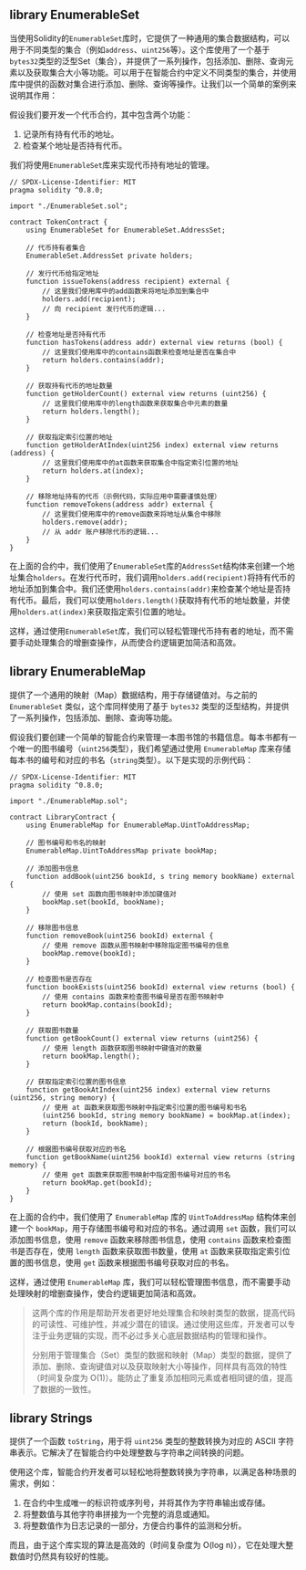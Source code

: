 ## library EnumerableSet

当使用Solidity的`EnumerableSet`库时，它提供了一种通用的集合数据结构，可以用于不同类型的集合（例如`address`、`uint256`等）。这个库使用了一个基于`bytes32`类型的泛型Set（集合），并提供了一系列操作，包括添加、删除、查询元素以及获取集合大小等功能。可以用于在智能合约中定义不同类型的集合，并使用库中提供的函数对集合进行添加、删除、查询等操作。让我们以一个简单的案例来说明其作用：

假设我们要开发一个代币合约，其中包含两个功能：
1. 记录所有持有代币的地址。
2. 检查某个地址是否持有代币。

我们将使用`EnumerableSet`库来实现代币持有地址的管理。

```solidity
// SPDX-License-Identifier: MIT
pragma solidity ^0.8.0;

import "./EnumerableSet.sol";

contract TokenContract {
    using EnumerableSet for EnumerableSet.AddressSet;

    // 代币持有者集合
    EnumerableSet.AddressSet private holders;

    // 发行代币给指定地址
    function issueTokens(address recipient) external {
        // 这里我们使用库中的add函数来将地址添加到集合中
        holders.add(recipient);
        // 向 recipient 发行代币的逻辑...
    }

    // 检查地址是否持有代币
    function hasTokens(address addr) external view returns (bool) {
        // 这里我们使用库中的contains函数来检查地址是否在集合中
        return holders.contains(addr);
    }

    // 获取持有代币的地址数量
    function getHolderCount() external view returns (uint256) {
        // 这里我们使用库中的length函数来获取集合中元素的数量
        return holders.length();
    }

    // 获取指定索引位置的地址
    function getHolderAtIndex(uint256 index) external view returns (address) {
        // 这里我们使用库中的at函数来获取集合中指定索引位置的地址
        return holders.at(index);
    }

    // 移除地址持有的代币（示例代码，实际应用中需要谨慎处理）
    function removeTokens(address addr) external {
        // 这里我们使用库中的remove函数来将地址从集合中移除
        holders.remove(addr);
        // 从 addr 账户移除代币的逻辑...
    }
}
```

在上面的合约中，我们使用了`EnumerableSet`库的`AddressSet`结构体来创建一个地址集合`holders`。在发行代币时，我们调用`holders.add(recipient)`将持有代币的地址添加到集合中。我们还使用`holders.contains(addr)`来检查某个地址是否持有代币。最后，我们可以使用`holders.length()`获取持有代币的地址数量，并使用`holders.at(index)`来获取指定索引位置的地址。

这样，通过使用`EnumerableSet`库，我们可以轻松管理代币持有者的地址，而不需要手动处理集合的增删查操作，从而使合约逻辑更加简洁和高效。

## library EnumerableMap

提供了一个通用的映射（Map）数据结构，用于存储键值对。与之前的 `EnumerableSet` 类似，这个库同样使用了基于 `bytes32` 类型的泛型结构，并提供了一系列操作，包括添加、删除、查询等功能。

假设我们要创建一个简单的智能合约来管理一本图书馆的书籍信息。每本书都有一个唯一的图书编号（`uint256`类型），我们希望通过使用 `EnumerableMap` 库来存储每本书的编号和对应的书名（`string`类型）。以下是实现的示例代码：

```solidity
// SPDX-License-Identifier: MIT
pragma solidity ^0.8.0;

import "./EnumerableMap.sol";

contract LibraryContract {
    using EnumerableMap for EnumerableMap.UintToAddressMap;

    // 图书编号和书名的映射
    EnumerableMap.UintToAddressMap private bookMap;

    // 添加图书信息
    function addBook(uint256 bookId, s tring memory bookName) external {
        // 使用 set 函数向图书映射中添加键值对
        bookMap.set(bookId, bookName);
    }

    // 移除图书信息
    function removeBook(uint256 bookId) external {
        // 使用 remove 函数从图书映射中移除指定图书编号的信息
        bookMap.remove(bookId);
    }

    // 检查图书是否存在
    function bookExists(uint256 bookId) external view returns (bool) {
        // 使用 contains 函数来检查图书编号是否在图书映射中
        return bookMap.contains(bookId);
    }

    // 获取图书数量
    function getBookCount() external view returns (uint256) {
        // 使用 length 函数获取图书映射中键值对的数量
        return bookMap.length();
    }

    // 获取指定索引位置的图书信息
    function getBookAtIndex(uint256 index) external view returns (uint256, string memory) {
        // 使用 at 函数来获取图书映射中指定索引位置的图书编号和书名
        (uint256 bookId, string memory bookName) = bookMap.at(index);
        return (bookId, bookName);
    }

    // 根据图书编号获取对应的书名
    function getBookName(uint256 bookId) external view returns (string memory) {
        // 使用 get 函数来获取图书映射中指定图书编号对应的书名
        return bookMap.get(bookId);
    }
}
```

在上面的合约中，我们使用了 `EnumerableMap` 库的 `UintToAddressMap` 结构体来创建一个 `bookMap`，用于存储图书编号和对应的书名。通过调用 `set` 函数，我们可以添加图书信息，使用 `remove` 函数来移除图书信息，使用 `contains` 函数来检查图书是否存在，使用 `length` 函数来获取图书数量，使用 `at` 函数来获取指定索引位置的图书信息，使用 `get` 函数来根据图书编号获取对应的书名。

这样，通过使用 `EnumerableMap` 库，我们可以轻松管理图书信息，而不需要手动处理映射的增删查操作，使合约逻辑更加简洁和高效。

> 这两个库的作用是帮助开发者更好地处理集合和映射类型的数据，提高代码的可读性、可维护性，并减少潜在的错误。通过使用这些库，开发者可以专注于业务逻辑的实现，而不必过多关心底层数据结构的管理和操作。
>
> 分别用于管理集合（Set）类型的数据和映射（Map）类型的数据，提供了添加、删除、查询键值对以及获取映射大小等操作，同样具有高效的特性（时间复杂度为 O(1)）。能防止了重复添加相同元素或者相同键的值，提高了数据的一致性。

## library Strings

提供了一个函数 `toString`，用于将 `uint256` 类型的整数转换为对应的 ASCII 字符串表示。它解决了在智能合约中处理整数与字符串之间转换的问题。

使用这个库，智能合约开发者可以轻松地将整数转换为字符串，以满足各种场景的需求，例如：

1. 在合约中生成唯一的标识符或序列号，并将其作为字符串输出或存储。
2. 将整数值与其他字符串拼接为一个完整的消息或通知。
3. 将整数值作为日志记录的一部分，方便合约事件的监测和分析。

而且，由于这个库实现的算法是高效的（时间复杂度为 O(log n)），它在处理大整数值时仍然具有较好的性能。



































